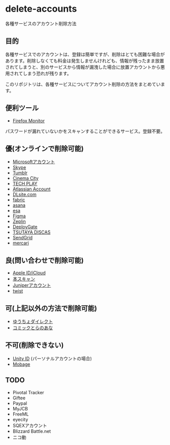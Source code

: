 # delete-accounts
各種サービスのアカウント削除方法

## 目的

各種サービスでのアカウントは、登録は簡単ですが、削除はとても困難な場合があります。削除しなくても料金は発生しませんけれども、情報が残ったまま放置されてしまうと、別のサービスから情報が漏洩した場合に放置アカウントから悪用されてしまう恐れが残ります。

このリポジトリは、各種サービスについてアカウント削除の方法をまとめています。

## 便利ツール

* [Firefox Monitor](https://monitor.firefox.com)

パスワードが漏れていないかをスキャンすることができるサービス。登録不要。

## 優(オンラインで削除可能)

* [Microsoftアカウント](microsoft.md)
* [Skype](skype.md)
* [Tumblr](tumblr.md)
* [Cinema City](cinemacity.md)
* [TECH PLAY](techplay.md)
* [Atlassian Account](myatlassian.md)
* [DLsite.com](dlsite.md)
* [fabric](fabric.md)
* [asana](asana.md)
* [esa](esa.md)
* [Figma](figma.md)
* [Zeplin](zeplin.md)
* [DeployGate](deploygate.md)
* [TSUTAYA DISCAS](discas.md)
* [SendGrid](sendgrid.md)
* [mercari](mercari.md)

## 良(問い合わせで削除可能)

* [Apple ID/iCloud](icloud.md)
* [本スキャン](honscan.md)
* [Juniperアカウント](juniper.md)
* [twist](twist.md)

## 可(上記以外の方法で削除可能)

* [ゆうちょダイレクト](jpbank.md)
* [コミックとらのあな](toranoana.md)

## 不可(削除できない)

* [Unity ID](unity.md) (パーソナルアカウントの場合)
* [Mobage](mobage.md)

## TODO

- Pivotal Tracker
- Giftee
- Paypal
- MyJCB
- FreeML
- eyecity
- SQEXアカウント
- Blizzard Battle.net
- ニコ動
